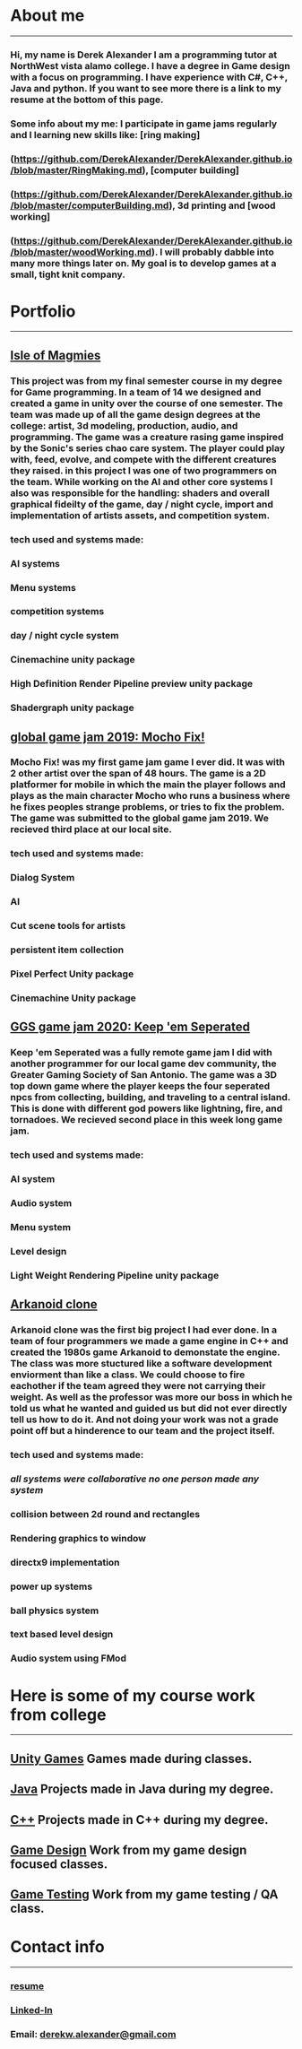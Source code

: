 # About me
---
### Hi, my name is Derek Alexander I am a programming tutor at NorthWest vista alamo college. I have a degree in Game design with a focus on programming. I have experience with C#, C++, Java and python. If you want to see more there is a link to my resume at the bottom of this page. 
### Some info about my me: I participate in game jams regularly and I learning new skills like: [ring making]
### (https://github.com/DerekAlexander/DerekAlexander.github.io/blob/master/RingMaking.md), [computer building]
### (https://github.com/DerekAlexander/DerekAlexander.github.io/blob/master/computerBuilding.md), 3d printing and [wood working]
### (https://github.com/DerekAlexander/DerekAlexander.github.io/blob/master/woodWorking.md). I will probably dabble into many more things later on. My goal is to develop games at a small, tight knit company.

# Portfolio
---
## [Isle of Magmies](https://github.com/DerekAlexander/Unity-Games/blob/master/GameSim2019/gamesim.md)
### This project was from my final semester course in my degree for Game programming. In a team of 14 we designed and created a game in unity over the course of one semester. The team was made up of all the game design degrees at the college: artist, 3d modeling, production, audio, and programming. The game was a creature rasing game inspired by the Sonic's series chao care system. The player could play with, feed, evolve, and compete with the different creatures they raised. in this project I was one of two programmers on the team. While working on the AI and other core systems I also was responsible for the handling: shaders and overall graphical fideilty of the game, day / night cycle, import and implementation of artists assets, and competition system.
### tech used and systems made:
### AI systems
### Menu systems
### competition systems
### day / night cycle system
### Cinemachine unity package
### High Definition Render Pipeline preview unity package
### Shadergraph unity package

## [global game jam 2019: Mocho Fix!](https://globalgamejam.org/2020/games/mocho-fix-9) 
### Mocho Fix! was my first game jam game I ever did. It was with 2 other artist over the span of 48 hours. The game is a 2D platformer for mobile in which the main the player follows and plays as the main character Mocho who runs a business where he fixes peoples strange problems, or tries to fix the problem. The game was submitted to the global game jam 2019. We recieved third place at our local site.
### tech used and systems made:
### Dialog System
### AI
### Cut scene tools for artists
### persistent item collection
### Pixel Perfect Unity package
### Cinemachine Unity package

## [GGS game jam 2020: Keep 'em Seperated](https://dereka.itch.io/keep-em-separated) 
### Keep 'em Seperated was a fully remote game jam I did with another programmer for our local game dev community, the Greater Gaming Society of San Antonio. The game was a 3D top down game where the player keeps the four seperated npcs from collecting, building, and traveling to a central island. This is done with different god powers like lightning, fire, and tornadoes. We recieved second place in this week long game jam.
### tech used and systems made:
### AI system
### Audio system
### Menu system
### Level design
### Light Weight Rendering Pipeline unity package
  
## [Arkanoid clone](https://github.com/DerekAlexander/C-PlusPlus/blob/master/BreakOut.cpp)
### Arkanoid clone was the first big project I had ever done. In a team of four programmers we made a game engine in C++ and created the 1980s game Arkanoid to demonstate the engine. The class was more stuctured like a software development enviorment than like a class. We could choose to fire eachother if the team agreed they were not carrying their weight. As well as the professor was more our boss in which he told us what he wanted and guided us but did not ever directly tell us how to do it. And not doing your work was not a grade point off but a hinderence to our team and the project itself.
### tech used and systems made:
### *all systems were collaborative no one person made any system*
### collision between 2d round and rectangles
### Rendering graphics to window
### directx9 implementation
### power up systems
### ball physics system
### text based level design
### Audio system using FMod

# Here is some of my course work from college
---

## [Unity Games](https://github.com/DerekAlexander/Unity-Games) Games made during classes.

## [Java](https://github.com/DerekAlexander/Java) Projects made in Java during my degree.
  
## [C++](https://github.com/DerekAlexander/C-PlusPlus) Projects made in C++ during my degree.
  
## [Game Design](https://github.com/DerekAlexander/Game-design-classes) Work from my game design focused classes.
  
## [Game Testing](https://github.com/DerekAlexander/GameTesting-2338) Work from my game testing / QA class.
  
# Contact info
---
### [resume](DAlexanderResume.pdf)
### [Linked-In](https://www.linkedin.com/in/derek-alexander-475856181/)
### Email: derekw.alexander@gmail.com
